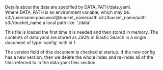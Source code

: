 

Details about the data are specified by DATA_PATH/data.yaml.  
Where DATA_PATH is an environment variable, which may be:
    s3://username:password@bucket_name/path
    s3://bucket_name/path
    s3://bucket_name
    a local path like: './data'


This file is loaded the first time it is needed and then stored in memory.  The contents of data.yaml are stored as JSON in Elastic Search in a single document of type 'config' with id 1.  

The version field of this document is checked at startup. If the new config has a new version, then we delete the whole index and re-index all of the files referred to in the data.yaml files section.
